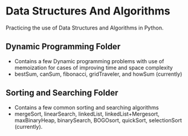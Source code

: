 # Data Structures And Algorithms

Practicing the use of Data Structures and Algorithms in Python.

## Dynamic Programming Folder
- Contains a few Dynamic programming problems with use of memoization for cases of improving time and space complexity
- bestSum, canSum, fibonacci, gridTraveler, and howSum (currently)

## Sorting and Searching Folder
- Contains a few common sorting and searching algorithms
- mergeSort, linearSearch, linkedList, linkedList+Mergesort, maxBinaryHeap, binarySearch, BOGOsort, quickSort, selectionSort (currently).
